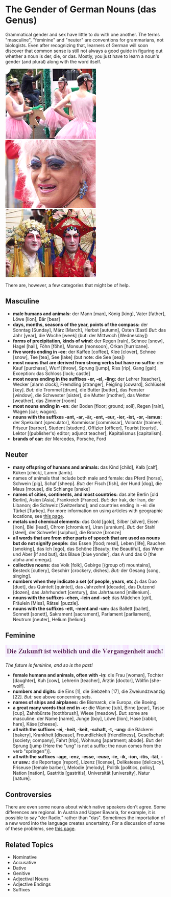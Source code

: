 The Gender of German Nouns (das Genus)
=======

Grammatical gender and sex have little to do with one another. The terms "masculine", "feminine" and "neuter" are conventions for grammarians, not biologists. Even after recognizing that, learners of German will soon discover that common sense is still not always a good guide in figuring out whether a noun is der, die, or das. Mostly, you just have to learn a noun's gender (and plural) along with the word itself.

![Tutu](../assets/images/tutu.jpg)
![Trans](../assets/images/trans.jpg)
![Mikado](../assets/images/mikado.jpg)

There are, however, a few categories that might be of help.

Masculine
------

- **male humans and animals:** der Mann [man], König [king], Vater [father], Löwe [lion], Bär [bear]
- **days, months, seasons of the year, points of the compass:** der Sonntag [Sunday], März [March], Herbst [autumn], Osten [East] *But:* das Jahr [year], die Woche [week] (but: der Mittwoch [Wednesday])
- **forms of precipitation, kinds of wind:** der Regen [rain], Schnee [snow], Hagel [hail], Föhn [föhn], Monsun [monsoon], Orkan [hurricane].
- **five words ending in -ee:** der Kaffee [coffee], Klee [clover], Schnee [snow], Tee [tea], See [lake] (but note: die See [sea])
- **most nouns that are derived from strong verbs but have no suffix:** der Kauf [purchase], Wurf [throw], Sprung [jump], Riss [rip], Gang [gait]. Exception: das Schloss [lock; castle]
- **most nouns ending in the suffixes -er, -el, -ling:** der Lehrer [teacher], Wecker [alarm clock], Fremdling [stranger], Feigling [coward], Schlüssel [key]. *But:* die Trommel [drum], die Butter [butter], das Fenster [window], die Schwester [sister], die Mutter [mother], das Wetter [weather], das Zimmer [room]
- **most nouns ending in -en:** der Boden [floor; ground; soil], Regen [rain], Wagen [car; wagon].
- **nouns with the suffixes -ant, -ar, -är, -ent, -eur, -ier, -ist, -or, -ismus:** der Spekulant [speculator], Kommissar [commissar], Volontär [trainee], Friseur [barber], Student [student], Offizier [officer], Tourist [tourist], Lektor [(publisher's) editor; adjunct teacher], Kapitalismus [capitalism].
- **brands of car:** der Mercedes, Porsche, Ford

Neuter
-----

- **many offspring of humans and animals:** das Kind [child], Kalb [calf], Küken [chick], Lamm [lamb].
- names of animals that include both male and female: das Pferd [horse], Schwein [pig], Schaf [sheep]. *But:* der Fisch [fish], der Hund [dog], die Maus [mouse], die Schlange [snake]
- **names of cities, continents, and most countries:** das alte Berlin [old Berlin], Asien [Asia], Frankreich [France]. *But:* der Irak, der Iran, der Libanon; die Schweiz [Switzerland]; and countries ending in -ei: die Türkei [Turkey]. For more information on using articles with geographic locations, see [this page](http://faql.de/grammatik.html#geo).
- **metals und chemical elements:** das Gold [gold], Silber [silver], Eisen [iron], Blei [lead], Chrom [chromium], Uran [uranium]. *But:* der Stahl [steel], der Schwefel [sulphur], die Bronze [bronze]
- **all words that are from other parts of speech that are used as nouns but do not signify people:** das Essen [food; meal], Leben [life], Rauchen [smoking], das Ich [ego], das Schöne [Beauty; the Beautiful], das Wenn und Aber [if and but], das Blaue [blue yonder], das A und das O [the alpha and omega].
- **collective nouns:** das Volk [folk], Gebirge [(group of) mountains], Besteck [cutlery], Geschirr [crockery, dishes]. *But:* der Gesang [song, singing].
- **numbers when they indicate a set (of people, years, etc.):** das Duo [duet], das Quintett [quintet], das Jahrzehnt [decade], das Dutzend [dozen], das Jahrhundert [century], das Jahrtausend [millenium].
- **nouns with the suffixes -chen, -lein and -sel:** das Mädchen [girl], Fräulein [Miss], Rätsel [puzzle].
- **nouns with the suffixes -ett, -ment and -um:** das Ballett [ballet], Sonnett [sonett], Sakrament [sacrament], Parlament [parliament], Neutrum [neuter], Helium [helium].

Feminine
------

![The future is feminine, and so is the past!](../assets/images/weiblich.jpg)

*The future is feminine, and so is the past!*

- **female humans and animals, often with -in:** die Frau [woman], Tochter [daughter], Kuh [cow], Lehrerin [teacher], Ärztin [doctor], Wölfin [she-wolf].
- **numbers and digits:** die Eins [1], die Siebzehn [17], die Zweiundzwanzig [22]. *But:* see above concerning sets.
- **names of ships and airplanes:** die Bismarck, die Europa, die Boeing.
- **a great many words that end in -e:** die Wanne [tub], Birne [pear], Tasse [cup], Zahnbürste [toothbrush], Wiese [meadow]. *But:* some are masculine: der Name [name], Junge [boy], Löwe [lion], Hase [rabbit, hare], Käse [cheese].
- **all with the suffixes -ei, -heit, -keit, -schaft, -t, -ung:** die Bäckerei [bakery], Krankheit [disease], Freundlichkeit [friendliness], Gesellschaft [society; company], Fahrt [trip], Wohnung [apartment; abode]. *But:* der Sprung [jump (Here the "ung" is not a suffix; the noun comes from the verb "springen")].
- **all with the suffixes -age, -enz, -esse, -euse, -ie, -ik, -ion, -itis, -tät, -ur usw.:** die Reportage [report], Lizenz [license], Delikatesse [delicacy], Friseuse [female barber], Melodie [melody], Politik [politics, policy], Nation [nation], Gastritis [gastritis], Universität [university], Natur [nature].

Controversies
-----

There are even some nouns about which native speakers don't agree. Some differences are regional. In Austria and Upper Bavaria, for example, it is possible to say "der Radio," rather than "das". Sometimes the importation of a new word into the language creates uncertainty. For a discussion of some of these problems, see [this page](http://faql.de/genus.html).

Related Topics
------

- Nominative
- Accusative
- Dative
- Genitive
- Adjectival Nouns
- Adjective Endings
- Suffixes